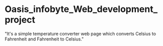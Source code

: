 # Oasis_infobyte_Web_development_project
 "It's a simple temperature converter web page which converts Celsius to Fahrenheit and Fahrenheit to Celsius."
